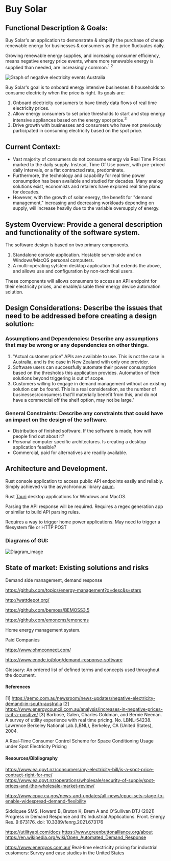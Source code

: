 # Buy Solar

## Functional Description & Goals:

Buy Solar's an application to demonstrate & simplify the purchase of cheap renewable energy for businesses & consumers
as the price fluctuates daily.

Growing renewable energy supplies, and increasing consumer efficiency, means negative energy price events, where more
renewable energy is supplied than needed, are increasingly common.<sup>1</sup> <sup>2</sup>

![Graph of negative electricity events Australia](https://live-production.wcms.abc-cdn.net.au/bb66f38c5bf6228c5df54a69af8c0c63?src)

Buy Solar's goal is to onboard energy intensive businesses & households to consume electricity when the price is right.
Its goals are:

1. Onboard electricity consumers to have timely data flows of real time electricity prices.
2. Allow energy consumers to set price thresholds to start and stop energy intensive appliances based on the energy spot
   price.<sup>3</sup>
3. Drive growth with businesses and consumers who have not previously participated in consuming electricity based on the
   spot price.

## Current Context:

- Vast majority of consumers do not consume energy via Real Time Prices marked to the daily supply. Instead, Time Of Use
  power, with pre-priced daily intervals, or a flat contracted rate, predominate.
- Furthermore, the technology and capability for real time power consumption has been available and studied for decades.
  Many analog solutions exist, economists and retailers have explored real time plans for decades.
- However, with the growth of solar energy, the benefit for "demand management," increasing and decreasing workloads
  depending on supply, will increase heavily due to the variable oversupply of energy.

## System Overview: Provide a general description and functionality of the software system.

The software design is based on two primary components.

1. Standalone console application. Hostable server-side and on Windows/MacOS personal computers.
2. A multi-operating sytstem desktop application that extends the above, and allows use and configuration by
   non-technical users.

These components will allows consumers to access an API endpoint for their electricity prices, and enable/disable their energy device automation solution.

## Design Considerations: Describe the issues that need to be addressed before creating a design solution:

### Assumptions and Dependencies: Describe any assumptions that may be wrong or any dependencies on other things.

1. "Actual customer price" APIs are available to use. This is not the case in Australia, and is the case in New Zealand
   with only one provider.
2. Software users can successfully automate their power consumption based on the thresholds this application provides.
   Automation of their solutions beyond triggering is out of scope.
3. Customers willing to engage in demand management without an existing solution can be found. This is a real
   consideration, as the number of businesses/consumers that'll materially benefit from this, and do not have a
   commercial off the shelf option, may not be large."

### General Constraints: Describe any constraints that could have an impact on the design of the software.

- Distribution of finished software. If the software is made, how will people find out about it?
- Personal computer specific architectures. Is creating a desktop application feasible?
- Commercial, paid for alternatives are readily available.


## Architecture and Development.

Rust console application to access public API endpoints easily and reliably. Simply achieved via the asynchronous
library [axum](https://github.com/tokio-rs/axum).

Rust [Tauri](https://tauri.app/) desktop applications for Windows and MacOS.

Parsing the API response will be required.  Requires a regex generation app or similar to build API parsing rules.

Requires a way to trigger home power applications.  May need to trigger a filesystem file or HTTP POST

### Diagrams of GUI:

![Diagram_image](https://imgur.com/HSz9kKh.jpg)

## State of market: Existing solutions and risks

Demand side management, demand response

https://github.com/topics/energy-management?o=desc&s=stars

http://wattdepot.org/

https://github.com/bemoss/BEMOSS3.5

https://github.com/emoncms/emoncms

Home energy management system.

Paid Companies

https://www.ohmconnect.com/

https://www.enode.io/blog/demand-response-software

Glossary: An ordered list of defined terms and concepts used throughout the document.

#### References

[1] https://aemo.com.au/newsroom/news-updates/negative-electricity-demand-in-south-australia
[2] https://www.energycouncil.com.au/analysis/increases-in-negative-prices-is-it-a-positive/
[3] Barbose, Galen, Charles Goldman, and Bernie Neenan. A survey of utility experience with real time pricing. No.
LBNL-54238. Lawrence Berkeley National Lab.(LBNL), Berkeley, CA (United States), 2004.

A Real-Time Consumer Control Scheme for Space Conditioning Usage
under Spot Electricity Pricing

#### Resources/Bibliography

https://www.ea.govt.nz/consumers/my-electricity-bill/is-a-spot-price-contract-right-for-me/
https://www.ea.govt.nz/operations/wholesale/security-of-supply/spot-prices-and-the-wholesale-market-review/

https://www.cpuc.ca.gov/news-and-updates/all-news/cpuc-sets-stage-to-enable-widespread-demand-flexibility

Siddiquee SMS, Howard B, Bruton K, Brem A and O’Sullivan DTJ (2021) Progress in Demand Response and It’s Industrial
Applications. Front. Energy Res. 9:673176. doi: 10.3389/fenrg.2021.673176

https://utilityapi.com/docs
https://www.greenbuttonalliance.org/about
https://en.wikipedia.org/wiki/Open_Automated_Demand_Response

https://www.energyos.com.au/
Real-time electricity pricing for industrial customers: Survey and case
studies in the United States